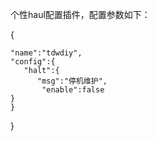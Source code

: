 个性haul配置插件，配置参数如下：

{

	"name":"tdwdiy",
	"config":{
	   "halt":{
	      "msg":"停机维护",
	       "enable":false
	}
	}
	
}